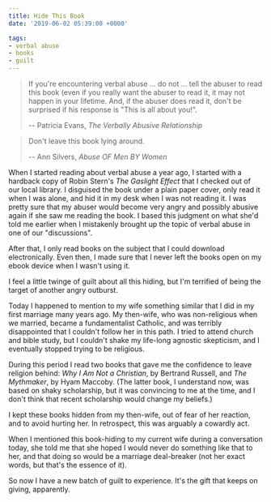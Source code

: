```yaml
---
title: Hide This Book
date: '2019-06-02 05:39:00 +0000'

tags:
- verbal abuse
- books
- guilt
---
```


> If you're encountering verbal abuse ... do not ... tell the abuser to read this book
> (even if you really want the abuser to read it, it may not happen in your lifetime.
> And, if the abuser does read it, don't be surprised if his response is
> "This is all about you!".
>
> -- Patricia Evans, *The Verbally Abusive Relationship*
<!--more-->

> Don't leave this book lying around.
>
> -- Ann Silvers, *Abuse OF Men BY Women*

When I started reading about verbal abuse a year ago, I started with a hardback
copy of Robin Stern's *The Gaslight Effect* that I checked out of our local library.
I disguised the book under a plain paper cover, only read it when I was alone,
and hid it in my desk when I was not reading it.  I was pretty sure that my abuser
would become very angry and possibly abusive again if she saw me reading the book.
I based this judgment on what she'd told me earlier when I mistakenly brought up
the topic of verbal abuse in one of our "discussions".

After that, I only read books on the subject that I could download electronically.
Even then, I made sure that I never left the books open on my ebook device when I
wasn't using it.

I feel a little twinge of guilt about all this hiding, but I'm terrified of
being the target of another angry outburst.

Today I happened to mention to my wife something similar that I did
in my first marriage many years ago.  My then-wife, who was non-religious
when we married, became a fundamentalist Catholic, and was terribly
disappointed that I couldn't follow her in this path.  I tried to attend
church and bible study, but I couldn't shake my life-long agnostic skepticism,
and I eventually stopped trying to be religious.

During this period I read
two books that gave me the confidence to leave religion behind: *Why I Am Not
a Christian*, by Bertrand Russell, and *The Mythmaker*, by Hyam Maccoby.
(The latter book, I understand now, was based on shaky scholarship, but
it was convincing to me at the time, and I don't think that recent scholarship
would change my beliefs.)

I kept these books hidden from my then-wife, out of fear of her
reaction, and to avoid hurting her.  In retrospect, this was arguably
a cowardly act.

When I mentioned this book-hiding to my current wife
during a conversation today, she told me that she hoped I would never
do something like that to her, and that doing so would be a marriage
deal-breaker (not her exact words, but that's the essence of it).

So now I have a new batch of guilt to experience.  It's the gift that
keeps on giving, apparently.
